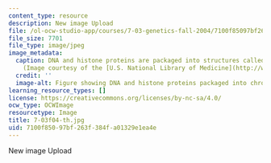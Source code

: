 ```yaml
---
content_type: resource
description: New image Upload
file: /ol-ocw-studio-app/courses/7-03-genetics-fall-2004/7100f85097bf263f384fa01329e1ea4e_7-03f04-th.jpg
file_size: 7701
file_type: image/jpeg
image_metadata:
  caption: DNA and histone proteins are packaged into structures called chromosomes.
    (Image courtesy of the [U.S. National Library of Medicine](http://www.nlm.nih.gov/).)
  credit: ''
  image-alt: Figure showing DNA and histone proteins packaged into chromosomes.
learning_resource_types: []
license: https://creativecommons.org/licenses/by-nc-sa/4.0/
ocw_type: OCWImage
resourcetype: Image
title: 7-03f04-th.jpg
uid: 7100f850-97bf-263f-384f-a01329e1ea4e
---
```

New image Upload